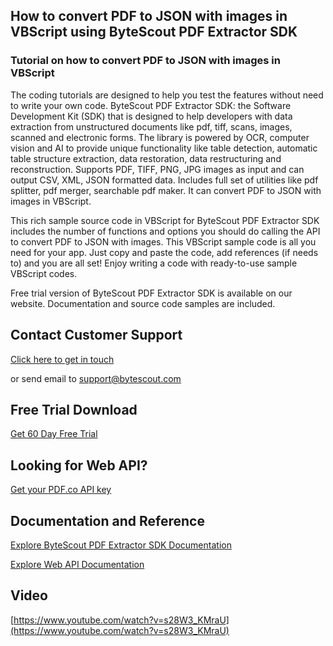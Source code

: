 ## How to convert PDF to JSON with images in VBScript using ByteScout PDF Extractor SDK

### Tutorial on how to convert PDF to JSON with images in VBScript

The coding tutorials are designed to help you test the features without need to write your own code. ByteScout PDF Extractor SDK: the Software Development Kit (SDK) that is designed to help developers with data extraction from unstructured documents like pdf, tiff, scans, images, scanned and electronic forms. The library is powered by OCR, computer vision and AI to provide unique functionality like table detection, automatic table structure extraction, data restoration, data restructuring and reconstruction. Supports PDF, TIFF, PNG, JPG images as input and can output CSV, XML, JSON formatted data. Includes full set of utilities like pdf splitter, pdf merger, searchable pdf maker. It can convert PDF to JSON with images in VBScript.

This rich sample source code in VBScript for ByteScout PDF Extractor SDK includes the number of functions and options you should do calling the API to convert PDF to JSON with images. This VBScript sample code is all you need for your app. Just copy and paste the code, add references (if needs to) and you are all set! Enjoy writing a code with ready-to-use sample VBScript codes.

Free trial version of ByteScout PDF Extractor SDK is available on our website. Documentation and source code samples are included.

## Contact Customer Support

[Click here to get in touch](https://bytescout.zendesk.com/hc/en-us/requests/new?subject=ByteScout%20PDF%20Extractor%20SDK%20Question)

or send email to [support@bytescout.com](mailto:support@bytescout.com?subject=ByteScout%20PDF%20Extractor%20SDK%20Question) 

## Free Trial Download

[Get 60 Day Free Trial](https://bytescout.com/download/web-installer?utm_source=github-readme)

## Looking for Web API? 

[Get your PDF.co API key](https://pdf.co/documentation/api?utm_source=github-readme)

## Documentation and Reference

[Explore ByteScout PDF Extractor SDK Documentation](https://bytescout.com/documentation/index.html?utm_source=github-readme)

[Explore Web API Documentation](https://pdf.co/documentation/api?utm_source=github-readme)

## Video

[https://www.youtube.com/watch?v=s28W3_KMraU](https://www.youtube.com/watch?v=s28W3_KMraU)